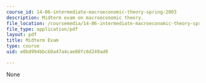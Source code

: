 ```yaml
---
course_id: 14-06-intermediate-macroeconomic-theory-spring-2003
description: Midterm exam on macroeconomic theory.
file_location: /coursemedia/14-06-intermediate-macroeconomic-theory-spring-2003/e0bd994bbcb0a47a4cae08fc6d249ad0_midterm.pdf
file_type: application/pdf
layout: pdf
title: Midterm Exam
type: course
uid: e0bd994bbcb0a47a4cae08fc6d249ad0

---
```

None